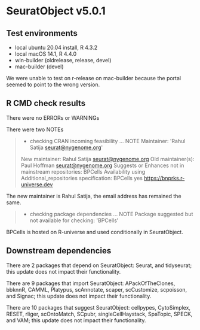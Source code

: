 # SeuratObject v5.0.1

## Test environments
* local ubuntu 20.04 install, R 4.3.2
* local macOS 14.1, R 4.4.0
* win-builder (oldrelease, release, devel)
* mac-builder (devel)

We were unable to test on r-release on mac-builder because the portal seemed to point to the wrong version.

## R CMD check results

There were no ERRORs or WARNINGs

There were two NOTEs

> * checking CRAN incoming feasibility ... NOTE
> Maintainer: 'Rahul Satija <seurat@nygenome.org>'
> 
> New maintainer:
>   Rahul Satija <seurat@nygenome.org>
> Old maintainer(s):
>   Paul Hoffman <seurat@nygenome.org>
> Suggests or Enhances not in mainstream repositories:
>   BPCells
> Availability using Additional_repositories specification:
>   BPCells   yes  https://bnprks.r-universe.dev

The new maintainer is Rahul Satija, the email address has remained the same.

> * checking package dependencies ... NOTE
> Package suggested but not available for checking: 'BPCells'

BPCells is hosted on R-universe and used conditionally in SeuratObject.

## Downstream dependencies
There are 2 packages that depend on SeuratObject: Seurat, and tidyseurat; this update does not impact their functionality.

There are 9 packages that import SeuratObject: APackOfTheClones, bbknnR, CAMML, Platypus, scAnnotate, scaper, scCustomize, scpoisson, and Signac; this update does not impact their functionality.

There are 10 packages that suggest SeuratObject: cellpypes, CytoSimplex, RESET, rliger, scOntoMatch, SCpubr, singleCellHaystack, SpaTopic, SPECK, and VAM; this update does not impact their functionality.
